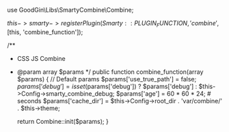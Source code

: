 

use GoodGin\Libs\SmartyCombine\Combine;

$this->smarty->registerPlugin(Smarty::PLUGIN_FUNCTION, 'combine', [$this, 'combine_function']);
    
/**
 * CSS JS Combine
 * @param array $params
 */
public function combine_function(array $params)
{
    // Default params
    $params['use_true_path'] = false;
    $params['debug'] = isset($params['debug']) ? $params['debug'] : $this->Config->smarty_combine_debug;
    $params['age'] = 60 * 60 * 24; # seconds
    $params['cache_dir'] = $this->Config->root_dir . 'var/combine/' . $this->theme;

    return Combine::init($params);
}



